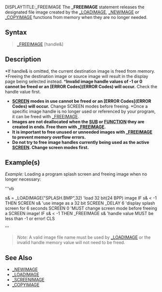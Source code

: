 DISPLAYTITLE:_FREEIMAGE
The **_FREEIMAGE** statement releases the designated file image created by the [_LOADIMAGE](_LOADIMAGE), [_NEWIMAGE](_NEWIMAGE) or [_COPYIMAGE](_COPYIMAGE) functions from memory when they are no longer needed.


## Syntax

>  [_FREEIMAGE](_FREEIMAGE) [handle&]


## Description

*If handle& is omitted, the current destination image is freed from memory.
*Freeing the destination image or source image will result in the display page being selected instead.
***Invalid image handle values of -1 or 0 cannot be freed or an [ERROR Codes](ERROR Codes) will occur.** Check the handle value first.
* **[SCREEN](SCREEN) modes in use cannot be freed or an [ERROR Codes](ERROR Codes) will occur.** Change SCREEN modes before freeing. 
*Once a specific image handle is no longer used or referenced by your program, it can be freed with [_FREEIMAGE](_FREEIMAGE).
*  **Images are not deallocated when the [SUB](SUB) or [FUNCTION](FUNCTION) they are created in ends. Free them with [_FREEIMAGE](_FREEIMAGE).**
* **It is important to free unused or unneeded images with [_FREEIMAGE](_FREEIMAGE) to prevent memory overflow errors.**
* **Do not try to free image handles currently being used as the active [SCREEN](SCREEN). Change screen modes first.**


## Example(s)

*Example:* Loading a program splash screen and freeing image when no longer necessary:

'''vb

s& = _LOADIMAGE("SPLASH.BMP",32)  'load 32 bit(24 BPP) image
IF s& < -1 THEN SCREEN s&   'use image as a 32 bit SCREEN 
_DELAY 6                          'display splash screen for 6 seconds
SCREEN 0       'MUST change screen mode before freeing a SCREEN image!
IF s& < -1 THEN _FREEIMAGE s&  'handle value MUST be less than -1 or error!
CLS 

'''
>  *Note:* A valid image file name must be used by [_LOADIMAGE](_LOADIMAGE) or the invalid handle memory value will not need to be freed.


## See Also

* [_NEWIMAGE](_NEWIMAGE)
* [_LOADIMAGE](_LOADIMAGE)
* [_SCREENIMAGE](_SCREENIMAGE)
* [_COPYIMAGE](_COPYIMAGE)





